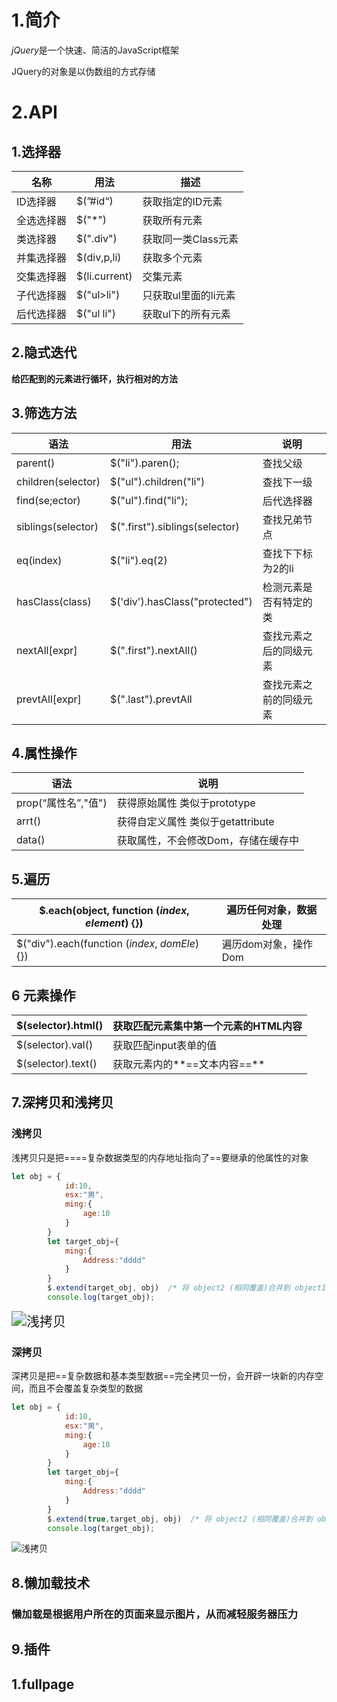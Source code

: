# 1.简介

*jQuery*是一个快速、简洁的JavaScript框架

JQuery的对象是以伪数组的方式存储

# 2.API

## 1.选择器

| 名称       | 用法          | 描述                 |
| ---------- | ------------- | -------------------- |
| ID选择器   | $(”#id“)      | 获取指定的ID元素     |
| 全选选择器 | $("*")        | 获取所有元素         |
| 类选择器   | $(".div")     | 获取同一类Class元素  |
| 并集选择器 | $(div,p,li)   | 获取多个元素         |
| 交集选择器 | $(li.current) | 交集元素             |
| 子代选择器 | $("ul>li")    | 只获取ul里面的li元素 |
| 后代选择器 | $("ul li")    | 获取ul下的所有元素 |

## 2.隐式迭代

**给匹配到的元素进行循环，执行相对的方法**

## 3.筛选方法

| 语法               | 用法                           | 说明                   |
| ------------------ | ------------------------------ | ---------------------- |
| parent()           | $("li").paren();               | 查找父级               |
| children(selector) | $("ul").children("li")         | 查找下一级             |
| find(se;ector)     | $("ul").find("li");            | 后代选择器             |
| siblings(selector) | $(".first").siblings(selector) | 查找兄弟节点           |
| eq(index)          | $("li").eq(2)                  | 查找下下标为2的li      |
| hasClass(class)    | $('div').hasClass("protected") | 检测元素是否有特定的类 |
| nextAll[expr]      | $(".first").nextAll()          | 查找元素之后的同级元素 |
| prevtAll[expr]     | $(".last").prevtAll            | 查找元素之前的同级元素 |

## 4.属性操作

| 语法   | 说明                         |
| ------ | ---------------------------- |
| prop(“属性名”,"值") | 获得原始属性 类似于prototype |
| arrt() | 获得自定义属性 类似于getattribute |
| data()|获取属性，不会修改Dom，存储在缓存中|

## 5.遍历

| $.each(object, function (*index*, *element*) {}) | 遍历任何对象，数据处理 |
| ------------------------------------------------ | ---------------------- |
| $("div").each(function (*index*, *domEle*) {})   | 遍历dom对象，操作Dom   |

## 6 元素操作

| $(selector).html() | 获取匹配元素集中第一个元素的HTML内容 |
| ------------------ | ------------------------------------ |
| $(selector).val()  | 获取匹配input表单的值                |
| $(selector).text() | 获取元素内的**==文本内容==**         |

## 7.深拷贝和浅拷贝

### 浅拷贝
浅拷贝只是把====复杂数据类型的内存地址指向了==要继承的他属性的对象

```js
let obj = {
            id:10,
            esx:"男",
            ming:{
                age:10
            }
        }
        let target_obj={
            ming:{
                Address:"dddd"
            }
        }
        $.extend(target_obj, obj)  /* 将 object2 (相同覆盖)合并到 object1中 */
        console.log(target_obj);
```

<img src="C:\Users\Administrator\OneDrive\文档\markdown_img\浅拷贝.PNG" alt="浅拷贝" style="zoom:150%;" />

### 深拷贝
深拷贝是把==复杂数据和基本类型数据==完全拷贝一份，会开辟一块新的内存空间，而且不会覆盖复杂类型的数据
```js
let obj = {
            id:10,
            esx:"男",
            ming:{
                age:10
            }
        }
        let target_obj={
            ming:{
                Address:"dddd"
            }
        }
        $.extend(true,target_obj, obj)  /* 将 object2 (相同覆盖)合并到 object1中 */
        console.log(target_obj);
```

![浅拷贝](C:\Users\Administrator\OneDrive\文档\markdown_img\浅拷贝.PNG)

## 8.懒加载技术

### 懒加载是根据用户所在的页面来显示图片，从而减轻服务器压力

## 9.插件

## 1.fullpage

